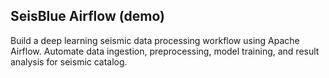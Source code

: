 ## SeisBlue Airflow (demo)
Build a deep learning seismic data processing workflow using Apache Airflow. Automate data ingestion, preprocessing, model training, and result analysis for seismic catalog.
